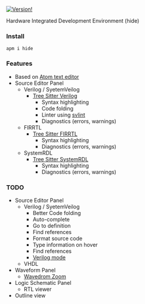 [![Version!](https://img.shields.io/apm/v/hide.svg?style=flat-square)](https://atom.io/packages/hide)

Hardware Integrated Development Environment (hide)

### Install

```
apm i hide
```

### Features

* Based on [Atom text editor](https://atom.io)
* Source Editor Panel
  - Verilog / SyetemVeilog
    * [Tree Sitter Verilog](https://github.com/tree-sitter/tree-sitter-verilog)
      - Syntax highlighting
      - Code folding
      - Linter using [svlint](https://github.com/drom/svlint)
      - Diagnostics (errors, warnings)
  - FIRRTL
    * [Tree Sitter FIRRTL](https://github.com/chipsalliance/tree-sitter-firrtl)
      - Syntax highlighting
      - Diagnostics (errors, warnings)
  - SystemRDL
    * [Tree Sitter SystemRDL](https://github.com/SystemRDL/tree-sitter-systemrdl)
      - Syntax highlighting
      - Diagnostics (errors, warnings)

### TODO

* Source Editor Panel
  - Verilog / SyetemVeilog
    * Better Code folding
    * Auto-complete
    * Go to definition
    * Find references
    * Format source code
    * Type information on hover
    * Find references
    * [Verilog mode](https://www.veripool.org/wiki/verilog-mode)
  - VHDL
* Waveform Panel
  - [Wavedrom Zoom](https://github.com/wavedrom/zoom)
* Logic Schematic Panel
  - RTL viewer
* Outline view
